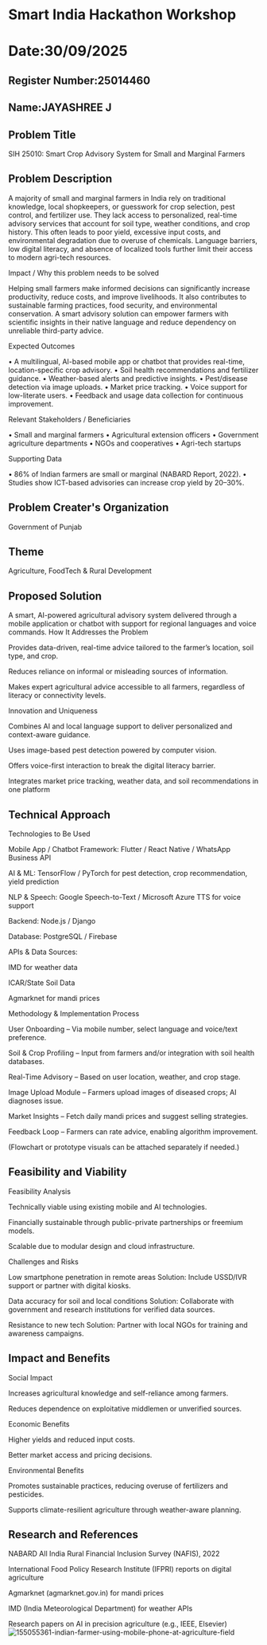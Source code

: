 # Smart India Hackathon Workshop
# Date:30/09/2025
## Register Number:25014460
## Name:JAYASHREE J
## Problem Title
SIH 25010: Smart Crop Advisory System for Small and Marginal Farmers
## Problem Description
A majority of small and marginal farmers in India rely on traditional knowledge, local shopkeepers, or guesswork for crop selection, pest control, and fertilizer use. They lack access to personalized, real-time advisory services that account for soil type, weather conditions, and crop history. This often leads to poor yield, excessive input costs, and environmental degradation due to overuse of chemicals. Language barriers, low digital literacy, and absence of localized tools further limit their access to modern agri-tech resources.

Impact / Why this problem needs to be solved

Helping small farmers make informed decisions can significantly increase productivity, reduce costs, and improve livelihoods. It also contributes to sustainable farming practices, food security, and environmental conservation. A smart advisory solution can empower farmers with scientific insights in their native language and reduce dependency on unreliable third-party advice.

Expected Outcomes

• A multilingual, AI-based mobile app or chatbot that provides real-time, location-specific crop advisory.
• Soil health recommendations and fertilizer guidance.
• Weather-based alerts and predictive insights.
• Pest/disease detection via image uploads.
• Market price tracking.
• Voice support for low-literate users.
• Feedback and usage data collection for continuous improvement.

Relevant Stakeholders / Beneficiaries

• Small and marginal farmers
• Agricultural extension officers
• Government agriculture departments
• NGOs and cooperatives
• Agri-tech startups

Supporting Data

• 86% of Indian farmers are small or marginal (NABARD Report, 2022).
• Studies show ICT-based advisories can increase crop yield by 20–30%.

## Problem Creater's Organization
Government of Punjab

## Theme
Agriculture, FoodTech & Rural Development

## Proposed Solution
A smart, AI-powered agricultural advisory system delivered through a mobile application or chatbot with support for regional languages and voice commands.
How It Addresses the Problem

Provides data-driven, real-time advice tailored to the farmer’s location, soil type, and crop.

Reduces reliance on informal or misleading sources of information.

Makes expert agricultural advice accessible to all farmers, regardless of literacy or connectivity levels.

Innovation and Uniqueness

Combines AI and local language support to deliver personalized and context-aware guidance.

Uses image-based pest detection powered by computer vision.

Offers voice-first interaction to break the digital literacy barrier.

Integrates market price tracking, weather data, and soil recommendations in one platform

## Technical Approach
Technologies to Be Used

Mobile App / Chatbot Framework: Flutter / React Native / WhatsApp Business API

AI & ML: TensorFlow / PyTorch for pest detection, crop recommendation, yield prediction

NLP & Speech: Google Speech-to-Text / Microsoft Azure TTS for voice support

Backend: Node.js / Django

Database: PostgreSQL / Firebase

APIs & Data Sources:

IMD for weather data

ICAR/State Soil Data

Agmarknet for mandi prices

Methodology & Implementation Process

User Onboarding – Via mobile number, select language and voice/text preference.

Soil & Crop Profiling – Input from farmers and/or integration with soil health databases.

Real-Time Advisory – Based on user location, weather, and crop stage.

Image Upload Module – Farmers upload images of diseased crops; AI diagnoses issue.

Market Insights – Fetch daily mandi prices and suggest selling strategies.

Feedback Loop – Farmers can rate advice, enabling algorithm improvement.

(Flowchart or prototype visuals can be attached separately if needed.)

## Feasibility and Viability
Feasibility Analysis

Technically viable using existing mobile and AI technologies.

Financially sustainable through public-private partnerships or freemium models.

Scalable due to modular design and cloud infrastructure.

Challenges and Risks

Low smartphone penetration in remote areas
Solution: Include USSD/IVR support or partner with digital kiosks.

Data accuracy for soil and local conditions
Solution: Collaborate with government and research institutions for verified data sources.

Resistance to new tech
Solution: Partner with local NGOs for training and awareness campaigns.

## Impact and Benefits
Social Impact

Increases agricultural knowledge and self-reliance among farmers.

Reduces dependence on exploitative middlemen or unverified sources.

Economic Benefits

Higher yields and reduced input costs.

Better market access and pricing decisions.

Environmental Benefits

Promotes sustainable practices, reducing overuse of fertilizers and pesticides.

Supports climate-resilient agriculture through weather-aware planning.
## Research and References
NABARD All India Rural Financial Inclusion Survey (NAFIS), 2022

International Food Policy Research Institute (IFPRI) reports on digital agriculture

Agmarknet (agmarknet.gov.in) for mandi prices

IMD (India Meteorological Department) for weather APIs

Research papers on AI in precision agriculture (e.g., IEEE, Elsevier)
![155055361-indian-farmer-using-mobile-phone-at-agriculture-field](https://github.com/user-attachments/assets/523dc81b-c7ab-43b6-8b24-6e1adfc6172c)

